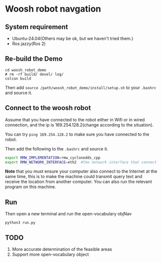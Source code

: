 # Woosh robot navgation

## System requirement
- Ubuntu-24.04(Others may be ok, but we haven't tried them.)
- Ros jazzy(Ros 2)

## Re-build the Demo
```shell
cd woosh_robot_demo
# rm -rf build/ devel/ log/
colcon build
```
Then add `source /path/woosh_robot_demo/install/setup.sh` to your `.bashrc` and source it.

## Connect to the woosh robot
Assume that you have connected to the robot either in Wifi or in wired connection, and the ip is 169.254.128.2(change according to the situation). 

You can try `ping 169.254.128.2` to make sure you have connected to the robot.

Then add the following to the `.bashrc` and source it.

```bash
export RMW_IMPLEMENTATION=rmw_cyclonedds_cpp
export RMW_NETWORK_INTERFACE=eth2  #the network interface that connect to the robot
```

**Note** that you must ensure your computer also connect to the Internet at the same time, this is to make the machine could transmit query text and receive the location from another computer. You can also run the relevant program on this machine.

## Run
<!-- Open a terminal and run the robot agent like

```shell
ros2 run woosh_robot_agent agent --ros-args -r __ns:=/woosh_robot -p ip:="169.254.128.2"
``` -->

Then open a new terminal and run the open-vocabulary objNav
```shell
python3 run.py
```

## TODO
1. More accurate determination of the feasible areas
2. Support more open-vocabulary object